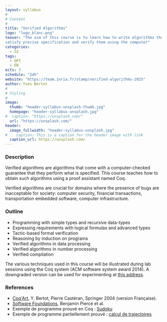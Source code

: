 ```yaml
---
layout: syllabus
#
# Content
#
title: "Verified Algorithms"
logo: "logo_blanc.png"
teaser: "The aim of this course is to learn how to write algorithms that
satisfy precise specification and verify them using the computer"
categories:
  - S2
tags:
  - OPT
  - EN
ects: 3
schedule: "24h"
website: "https://team.inria.fr/stamp/verified-algorithms-2025"
author: Yves Bertot
#
# Styling
#
image:
  thumb: "header-syllabus-unsplash-thumb.jpg"
  homepage: "header-syllabus-unsplash.jpg"
#  caption: "https://unsplash.com/"
  url: "https://unsplash.com/"
header:
  image_fullwidth: "header-syllabus-unsplash.jpg"
#    caption: This is a caption for the header image with link
  caption_url: https://unsplash.com/  
---
```


### Description ###

Verified algorithms are algorithms that come with a computer-checked
guarantee that they perform what is specified. This course teaches how
to obtain such algorithms using a proof assistant named Coq.

Verified algorithms are crucial for domains where the presence of bugs
are inacceptable for society: computer security, financial
transactions, transportation embedded software, computer
infrastructure.

### Outline ###

- Programming with simple types and recursive data-types
- Expressing requirements with logical formulas and advanced types
- Tactic-based formal verification
- Reasoning by induction on programs
- Verified algorithms in data processing
- Verified algorithms in number processing
- Verified compilation

The various techniques used in this course will be illustrated during lab sessions using the Coq system (ACM software system award 2014). A downgraded version can be used for experimenting at [this address](https://coq.vercel.app/).

### References ###

- [Coq'Art](https://www-sop.inria.fr/members/Yves.Bertot/coqartF.pdf), Y. Bertot, Pierre Castéran, Springer 2004 (version Française).
- [Software Foundations](https://softwarefoundations.cis.upenn.edu/), Benjamin Pierce et al. 
- Exemple de programme prouvé en Coq : [Sudoku](http://www-sop.inria.fr/marelle/Laurent.Thery/Sudoku/Sudoku.html)
- Exemple de programme partiellement prouvé : [calcul de trajectoires](https://stamp.gitlabpages.inria.fr/trajectories.html)